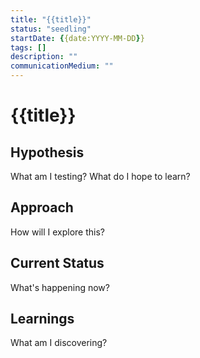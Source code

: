 ```yaml
---
title: "{{title}}"
status: "seedling"
startDate: {{date:YYYY-MM-DD}}
tags: []
description: ""
communicationMedium: ""
---
```


# {{title}}

## Hypothesis
What am I testing? What do I hope to learn?

## Approach
How will I explore this?

## Current Status
What's happening now?

## Learnings
What am I discovering?